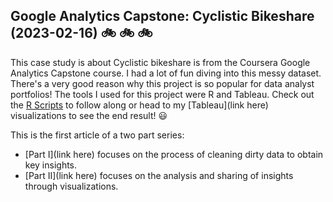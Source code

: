 ## Google Analytics Capstone: Cyclistic Bikeshare (2023-02-16) :bike: :bike: :bike:

This case study is about Cyclistic bikeshare is from the Coursera Google Analytics Capstone course. I had a lot of fun diving into this messy dataset. There's a very good reason why this project is so popular for data analyst portfolios! The tools I used for this project were R and Tableau. Check out the <a href= https://github.com/hjkissinger/Coursera-GA-Capstone/tree/main/R-scripts>R Scripts</a> to follow along or head to my [Tableau](link here) visualizations to see the end result! :smiley:

This is the first article of a two part series:

* [Part I](link here) focuses on the process of cleaning dirty data to obtain key insights. 
* [Part II](link here) focuses on the analysis and sharing of insights through visualizations.


